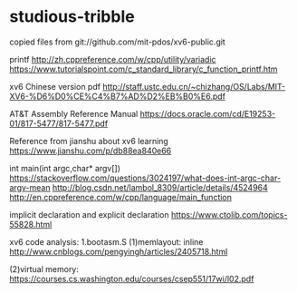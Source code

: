 # studious-tribble

copied files from git://github.com/mit-pdos/xv6-public.git


printf
http://zh.cppreference.com/w/cpp/utility/variadic
https://www.tutorialspoint.com/c_standard_library/c_function_printf.htm


xv6 Chinese version pdf 
http://staff.ustc.edu.cn/~chizhang/OS/Labs/MIT-XV6-%D6%D0%CE%C4%B7%AD%D2%EB%B0%E6.pdf


AT&T Assembly Reference Manual
https://docs.oracle.com/cd/E19253-01/817-5477/817-5477.pdf


Reference from jianshu about xv6 learning
https://www.jianshu.com/p/db88ea840e66


int main(int argc,char* argv[])
https://stackoverflow.com/questions/3024197/what-does-int-argc-char-argv-mean
http://blog.csdn.net/lambol_8309/article/details/4524964
http://en.cppreference.com/w/cpp/language/main_function


implicit declaration and explicit declaration
https://www.ctolib.com/topics-55828.html


xv6 code analysis:
1.bootasm.S 
(1)memlayout: inline
http://www.cnblogs.com/pengyingh/articles/2405718.html

(2)virtual memory:
https://courses.cs.washington.edu/courses/csep551/17wi/l02.pdf
